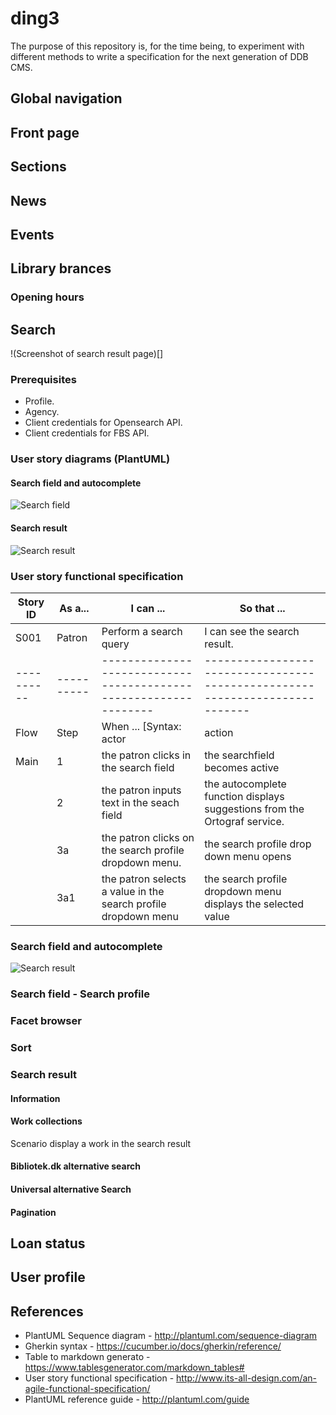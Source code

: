 # ding3

The purpose of this repository is, for the time being, to experiment with different methods to write a specification for the next generation of DDB CMS.

## Global navigation

## Front page

## Sections

## News

## Events

## Library brances

### Opening hours

## Search

!(Screenshot of search result page)[]

### Prerequisites

- Profile.
- Agency.
- Client credentials for Opensearch API.
- Client credentials for FBS API.

### User story diagrams (PlantUML)

#### Search field and autocomplete

![Search field](http://www.plantuml.com/plantuml/proxy?cache=no&fmt=svg&idx=0&src=https://raw.githubusercontent.com/danskernesdigitalebibliotek/ding3/master/PlantUML_user-story-diagrams/Search/search.puml)

#### Search result

![Search result](http://www.plantuml.com/plantuml/proxy?cache=no&fmt=svg&idx=1&src=https://raw.githubusercontent.com/danskernesdigitalebibliotek/ding3/master/PlantUML_user-story-diagrams/Search/search.puml)

### User story functional specification

| Story ID 	| As a... 	| I can ...                                                      	| So that ...                                                               	|
|----------	|---------	|----------------------------------------------------------------	|---------------------------------------------------------------------------	|
| S001     	| Patron  	| Perform a search query                                         	| I can see the search result.                                              	|
|----------	|----------	|----------------------------------------------------------------   |---------------------------------------------------------------------------	|
| Flow     	| Step    	| When ...  [Syntax: actor|action|element]                          | Then ... [Syntax: element|reaction]                                           |
| Main     	| 1       	| the patron clicks in the search field                          	| the searchfield becomes active                                            	|
|          	| 2       	| the patron inputs text in the seach field                      	| the autocomplete function displays suggestions from the Ortograf service. 	|
|          	| 3a      	| the patron clicks on the search profile dropdown menu.         	| the search profile drop down menu opens                                   	|
|          	| 3a1     	| the patron selects a value in the search profile dropdown menu 	| the search profile dropdown menu displays the selected value              	|

### Search field and autocomplete

![Search result](http://www.plantuml.com/plantuml/proxy?cache=no&fmt=svg&idx=0&src=https://raw.githubusercontent.com/danskernesdigitalebibliotek/ding3/master/PlantUML_sequence-diagrams/search/search-field-and-autocomplete.puml)

### Search field - Search profile

### Facet browser

### Sort

### Search result

#### Information

#### Work collections

Scenario display a work in the search result

#### Bibliotek.dk alternative search

#### Universal alternative Search

#### Pagination

## Loan status

## User profile

## References

- PlantUML Sequence diagram - http://plantuml.com/sequence-diagram
- Gherkin syntax - https://cucumber.io/docs/gherkin/reference/
- Table to markdown generato - https://www.tablesgenerator.com/markdown_tables#
- User story functional specification - http://www.its-all-design.com/an-agile-functional-specification/
- PlantUML reference guide - http://plantuml.com/guide